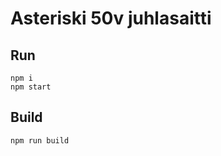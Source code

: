 # Asteriski 50v juhlasaitti

## Run

```shell
npm i
npm start
```

## Build

```shell
npm run build
```
